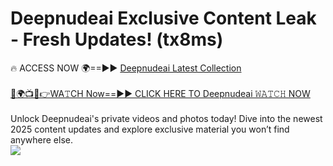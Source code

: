 # Deepnudeai Exclusive Content Leak - Fresh Updates! (tx8ms)

🔥 ACCESS NOW 🌍==►► <a href="https://tinyurl.com/yc657z5k" rel="nofollow">Deepnudeai Latest Collection</a>
<br><br>
[🔴🌍📺📱👉WA𝚃CH Now==►► CLICK HERE TO Deepnudeai 𝚆𝙰𝚃𝙲𝙷 NOW](https://tinyurl.com/yc657z5k)
<br><br>
Unlock Deepnudeai's private videos and photos today! Dive into the newest 2025 content updates and explore exclusive material you won’t find anywhere else.
<br>
<a href="https://tinyurl.com/yc657z5k" rel="nofollow" data-target="animated-image.originalLink"><img src="https://camo.githubusercontent.com/8a4f000d20f83aca3bf7ec5f350d767afa0574a8a352519fd8cfa583a6f93a33/68747470733a2f2f692e696d6775722e636f6d2f644a486b345a712e676966" data-canonical-src="https://i.imgur.com/dJHk4Zq.gif" style="max-width: 100%; display: inline-block;" data-target="animated-image.originalImage"></a>
<br>
